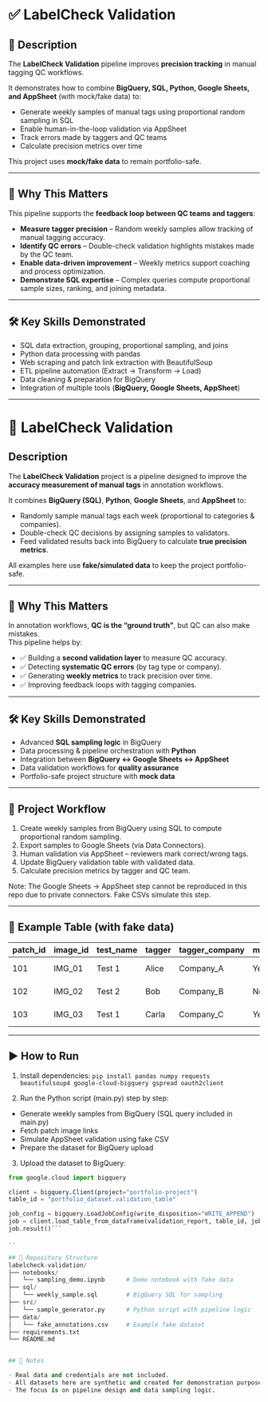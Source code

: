 # ✅ LabelCheck Validation  

## 📖 Description  
The **LabelCheck Validation** pipeline improves **precision tracking** in manual tagging QC workflows.  

It demonstrates how to combine **BigQuery, SQL, Python, Google Sheets, and AppSheet** (with mock/fake data) to:  
- Generate weekly samples of manual tags using proportional random sampling in SQL  
- Enable human-in-the-loop validation via AppSheet  
- Track errors made by taggers and QC teams  
- Calculate precision metrics over time  

This project uses **mock/fake data** to remain portfolio-safe.  

---

## 🚀 Why This Matters  
This pipeline supports the **feedback loop between QC teams and taggers**:  

- **Measure tagger precision** – Random weekly samples allow tracking of manual tagging accuracy.  
- **Identify QC errors** – Double-check validation highlights mistakes made by the QC team.  
- **Enable data-driven improvement** – Weekly metrics support coaching and process optimization.  
- **Demonstrate SQL expertise** – Complex queries compute proportional sample sizes, ranking, and joining metadata.  

---

## 🛠️ Key Skills Demonstrated  
- SQL data extraction, grouping, proportional sampling, and joins  
- Python data processing with pandas  
- Web scraping and patch link extraction with BeautifulSoup  
- ETL pipeline automation (Extract → Transform → Load)  
- Data cleaning & preparation for BigQuery  
- Integration of multiple tools (**BigQuery, Google Sheets, AppSheet**)  

---

# 🔎 LabelCheck Validation  

## Description  
The **LabelCheck Validation** project is a pipeline designed to improve the **accuracy measurement of manual tags** in annotation workflows.  

It combines **BigQuery (SQL)**, **Python**, **Google Sheets**, and **AppSheet** to:  
- Randomly sample manual tags each week (proportional to categories & companies).  
- Double-check QC decisions by assigning samples to validators.  
- Feed validated results back into BigQuery to calculate **true precision metrics**.  

All examples here use **fake/simulated data** to keep the project portfolio-safe.  

---

## 🚀 Why This Matters  
In annotation workflows, **QC is the “ground truth”**, but QC can also make mistakes.  
This pipeline helps by:  

- ✅ Building a **second validation layer** to measure QC accuracy.  
- ✅ Detecting **systematic QC errors** (by tag type or company).  
- ✅ Generating **weekly metrics** to track precision over time.  
- ✅ Improving feedback loops with tagging companies.  

---

## 🛠️ Key Skills Demonstrated  
- Advanced **SQL sampling logic** in BigQuery  
- Data processing & pipeline orchestration with **Python**  
- Integration between **BigQuery ↔ Google Sheets ↔ AppSheet**  
- Data validation workflows for **quality assurance**  
- Portfolio-safe project structure with **mock data**  

---

## 🔄 Project Workflow
1. Create weekly samples from BigQuery using SQL to compute proportional random sampling.
2. Export samples to Google Sheets (via Data Connectors).
3. Human validation via AppSheet – reviewers mark correct/wrong tags.
4. Update BigQuery validation table with validated data.
5. Calculate precision metrics by tagger and QC team.

Note: The Google Sheets → AppSheet step cannot be reproduced in this repo due to private connectors. Fake CSVs simulate this step.

---

## 📂 Example Table (with fake data)

| patch_id | image_id | test_name | tagger | tagger_company | manual_tag | qc_tag | validated_by | link                       |
|----------|----------|-----------|--------|----------------|------------|--------|--------------|----------------------------|
| 101      | IMG_01   | Test 1    | Alice  | Company_A      | Yes        | Yes    | Sergio       | https://fake-link/img1.png |
| 102      | IMG_02   | Test 2    | Bob    | Company_B      | No         | Yes    | Shiran       | https://fake-link/img2.png |
| 103      | IMG_03   | Test 1    | Carla  | Company_C      | Yes        | No     | Sergio       | https://fake-link/img3.png |

---

## ▶️ How to Run

1. Install dependencies:
``pip install pandas numpy requests beautifulsoup4 google-cloud-bigquery gspread oauth2client``


2. Run the Python script (main.py) step by step:
- Generate weekly samples from BigQuery (SQL query included in main.py)
- Fetch patch image links
- Simulate AppSheet validation using fake CSV
- Prepare the dataset for BigQuery upload

3. Upload the dataset to BigQuery:
```python
from google.cloud import bigquery

client = bigquery.Client(project="portfolio-project")
table_id = "portfolio_dataset.validation_table"

job_config = bigquery.LoadJobConfig(write_disposition="WRITE_APPEND")
job = client.load_table_from_dataframe(validation_report, table_id, job_config=job_config)
job.result()```

--

## 📁 Repository Structure
labelcheck-validation/
├── notebooks/
│   └── sampling_demo.ipynb      # Demo notebook with fake data
├── sql/
│   └── weekly_sample.sql        # BigQuery SQL for sampling
├── src/
│   └── sample_generator.py      # Python script with pipeline logic
├── data/
│   └── fake_annotations.csv     # Example fake dataset
├── requirements.txt
└── README.md


## 📌 Notes

- Real data and credentials are not included.
- All datasets here are synthetic and created for demonstration purposes only.
- The focus is on pipeline design and data sampling logic.
